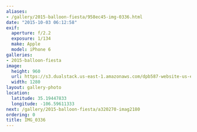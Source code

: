 ```yaml
---
aliases:
- /gallery/2015-balloon-fiesta/958ec45-img-0336.html
date: "2015-10-03 06:12:58"
exif:
  aperture: f/2.2
  exposure: 1/134
  make: Apple
  model: iPhone 6
galleries:
- 2015-balloon-fiesta
image:
  height: 960
  url: https://s3.dualstack.us-east-1.amazonaws.com/dpb587-website-us-east-1/asset/gallery/2015-balloon-fiesta/958ec45-img-0336~1280.jpg
  width: 1280
layout: gallery-photo
location:
  latitude: 35.19447833
  longitude: -106.59611333
next: /gallery/2015-balloon-fiesta/a320270-imag2180
ordering: 0
title: IMG_0336
---
```

